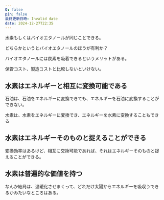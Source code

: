 ```yaml
---
Q: false
pin: false
最終更新日時: Invalid date
date: 2024-12-27T22:35
---
```

  

水素もしくはバイオエタノールが同じことできる。

どちらかというとバイオエタノールのほうが有利か？

バイオエタノールには炭素を吸着できるというメリットがある。

保管コスト、製造コストと比較しないといけない。

  

  

  

## 水素はエネルギーと相互に変換可能である

石油は、石油をエネルギーに変換できても、エネルギーを石油に変換することができない。

水素は、水素をエネルギーに変換でき、エネルギーを水素に変換することもできる

  

## 水素はエネルギーそのものと捉えることができる

変換効率はあるけど、相互に交換可能であれば、それはエネルギーそのものと捉えることができる。

  

## 水素は普遍的な価値を持つ

  

  

なんか結局は、温暖化させまくって、どれだけ太陽からエネルギーを吸収うできるかみたいなところはある。